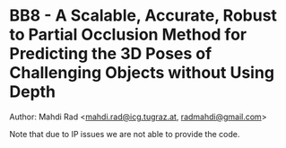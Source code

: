 # BB8 - A Scalable, Accurate, Robust to Partial Occlusion Method for Predicting the 3D Poses of Challenging Objects without Using Depth

Author: Mahdi Rad <mahdi.rad@icg.tugraz.at, radmahdi@gmail.com>

Note that due to IP issues we are not able to provide the code.
